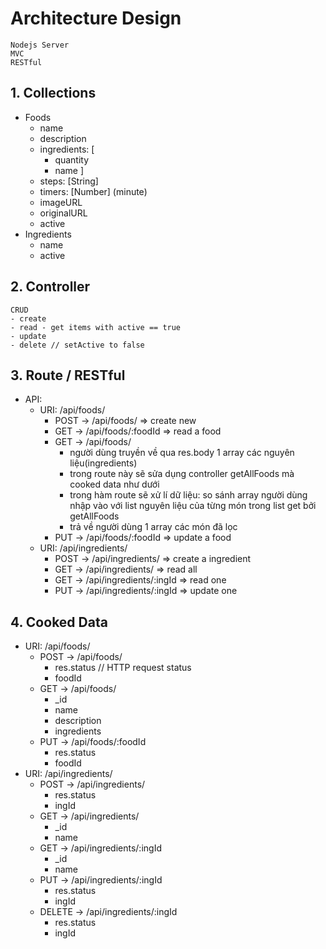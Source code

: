 
# Architecture Design
    Nodejs Server
    MVC
    RESTful
## 1. Collections
- Foods
    - name
    - description
    - ingredients: [
        - quantity
        - name
    ]
    - steps: [String]
    - timers: [Number] (minute)
    - imageURL
    - originalURL
    - active
- Ingredients
    - name
    - active
## 2. Controller
    CRUD
    - create
    - read - get items with active == true
    - update
    - delete // setActive to false           
## 3. Route / RESTful
- API:
    - URI: /api/foods/
        - POST -> /api/foods/ => create new
        - GET -> /api/foods/:foodId => read a food
        - GET -> /api/foods/ 
            - người dùng truyền về qua res.body 1 array các nguyên liệu(ingredients)
            - trong route này sẽ sửa dụng controller getAllFoods mà cooked data như dưới
            - trong hàm route sẽ xử lí dữ liệu: so sánh array người dùng nhập vào với list nguyên liệu của từng món trong list get bởi getAllFoods
            - trả về người dùng 1 array các món đã lọc
        - PUT -> /api/foods/:foodId => update a food
    - URI: /api/ingredients/ 
        - POST -> /api/ingredients/ => create a ingredient
        - GET -> /api/ingredients/ => read all
        - GET -> /api/ingredients/:ingId => read one
        - PUT -> /api/ingredients/:ingId => update one
## 4. Cooked Data
- URI: /api/foods/
    - POST -> /api/foods/
        - res.status // HTTP request status
        - foodId
    - GET -> /api/foods/
        - _id
        - name
        - description 
        - ingredients
    - PUT -> /api/foods/:foodId
        - res.status
        - foodId
- URI: /api/ingredients/ 
    - POST -> /api/ingredients/ 
        - res.status
        - ingId
    - GET -> /api/ingredients/ 
        - _id
        - name
    - GET -> /api/ingredients/:ingId
        - _id
        - name
    - PUT -> /api/ingredients/:ingId 
        - res.status
        - ingId
    - DELETE -> /api/ingredients/:ingId 
        - res.status
        - ingId